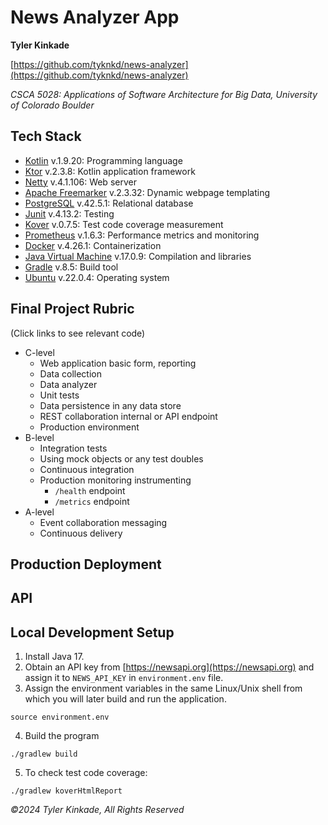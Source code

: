 # News Analyzer App
**Tyler Kinkade**

[https://github.com/tyknkd/news-analyzer](https://github.com/tyknkd/news-analyzer)

_CSCA 5028: Applications of Software Architecture for Big Data, University of Colorado Boulder_

## Tech Stack
- [Kotlin](https://kotlinlang.org/) v.1.9.20: Programming language
- [Ktor](https://ktor.io/) v.2.3.8: Kotlin application framework
- [Netty](https://netty.io/) v.4.1.106: Web server
- [Apache Freemarker](https://freemarker.apache.org/) v.2.3.32: Dynamic webpage templating
- [PostgreSQL](https://www.postgresql.org/) v.42.5.1: Relational database
- [Junit](https://junit.org/junit5/) v.4.13.2: Testing
- [Kover](https://kotlin.github.io/kotlinx-kover/gradle-plugin/) v.0.7.5: Test code coverage measurement
- [Prometheus](https://prometheus.io/) v.1.6.3: Performance metrics and monitoring
- [Docker](https://www.docker.com/) v.4.26.1: Containerization
- [Java Virtual Machine](https://openjdk.org/) v.17.0.9: Compilation and libraries
- [Gradle](https://gradle.org/) v.8.5: Build tool
- [Ubuntu](https://ubuntu.com/) v.22.0.4: Operating system


## Final Project Rubric
(Click links to see relevant code)
- C-level
  - Web application basic form, reporting
  - Data collection
  - Data analyzer
  - Unit tests
  - Data persistence in any data store
  - REST collaboration internal or API endpoint
  - Production environment
- B-level
  - Integration tests
  - Using mock objects or any test doubles
  - Continuous integration
  - Production monitoring instrumenting
      - `/health` endpoint
      - `/metrics` endpoint
- A-level
  - Event collaboration messaging
  - Continuous delivery

## Production Deployment

## API

## Local Development Setup
1. Install Java 17.
2. Obtain an API key from [https://newsapi.org](https://newsapi.org) and assign it to `NEWS_API_KEY` in  `environment.env` file.
3. Assign the environment variables in the same Linux/Unix shell from which you will later build and run the application.
```shell
source environment.env
```
4. Build the program
```shell
./gradlew build
```
5. To check test code coverage:
```shell
./gradlew koverHtmlReport
```

_&copy;2024 Tyler Kinkade, All Rights Reserved_